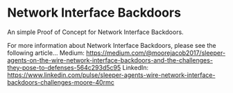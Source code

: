 # Network Interface Backdoors
An simple Proof of Concept for Network Interface Backdoors.

For more information about Network Interface Backdoors, please see the following article...
Medium: https://medium.com/@moorejacob2017/sleeper-agents-on-the-wire-network-interface-backdoors-and-the-challenges-they-pose-to-defenses-564c293d5c95
LinkedIn: https://www.linkedin.com/pulse/sleeper-agents-wire-network-interface-backdoors-challenges-moore-40rmc
